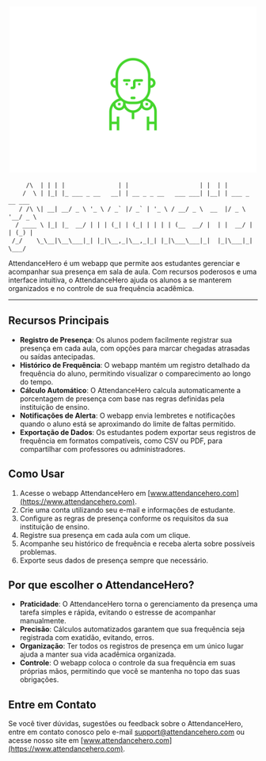 <p align="center">
<img src="https://github.com/MrNullus/attendance-hero/blob/main/public/icon.primary.svg" width="500px" />
</p>

```       _   _                 _                      _    _                
     /\  | | | |               | |                    | |  | |               
    /  \ | |_| |_ ___ _ __   __| | __ _ _ __   ___ ___| |__| | ___ _ __ ___  
   / /\ \| __| __/ _ \ '_ \ / _` |/ _` | '_ \ / __/ _ \  __  |/ _ \ '__/ _ \ 
  / ____ \ |_| |_  __/ | | | (_| | (_| | | | | (__  __/ |  | |  __/ | | (_) |
 /_/    \_\__|\__\___|_| |_|\__,_|\__,_|_| |_|\___\___|_|  |_|\___|_|  \___/ 
```

AttendanceHero é um webapp que permite aos estudantes gerenciar e acompanhar sua presença em sala de aula. Com recursos poderosos e uma interface intuitiva, o AttendanceHero ajuda os alunos a se manterem organizados e no controle de sua frequência acadêmica.

---


## Recursos Principais

- **Registro de Presença**: Os alunos podem facilmente registrar sua presença em cada aula, com opções para marcar chegadas atrasadas ou saídas antecipadas.
- **Histórico de Frequência**: O webapp mantém um registro detalhado da frequência do aluno, permitindo visualizar o comparecimento ao longo do tempo.
- **Cálculo Automático**: O AttendanceHero calcula automaticamente a porcentagem de presença com base nas regras definidas pela instituição de ensino.
- **Notificações de Alerta**: O webapp envia lembretes e notificações quando o aluno está se aproximando do limite de faltas permitido.
- **Exportação de Dados**: Os estudantes podem exportar seus registros de frequência em formatos compatíveis, como CSV ou PDF, para compartilhar com professores ou administradores.

## Como Usar

1. Acesse o webapp AttendanceHero em [www.attendancehero.com](https://www.attendancehero.com).
2. Crie uma conta utilizando seu e-mail e informações de estudante.
3. Configure as regras de presença conforme os requisitos da sua instituição de ensino.
4. Registre sua presença em cada aula com um clique.
5. Acompanhe seu histórico de frequência e receba alerta sobre possíveis problemas.
6. Exporte seus dados de presença sempre que necessário.

## Por que escolher o AttendanceHero?

- **Praticidade**: O AttendanceHero torna o gerenciamento da presença uma tarefa simples e rápida, evitando o estresse de acompanhar manualmente.
- **Precisão**: Cálculos automatizados garantem que sua frequência seja registrada com exatidão, evitando, erros.
- **Organização**: Ter todos os registros de presença em um único lugar ajuda a manter sua vida acadêmica organizada.
- **Controle**: O webapp coloca o controle da sua frequência em suas próprias mãos, permitindo que você se mantenha no topo das suas obrigações.

## Entre em Contato

Se você tiver dúvidas, sugestões ou feedback sobre o AttendanceHero, entre em contato conosco pelo e-mail support@attendancehero.com ou acesse nosso site em [www.attendancehero.com](https://www.attendancehero.com).
